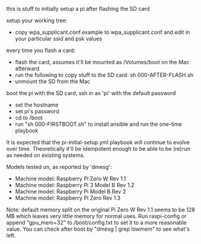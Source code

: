 this is stuff to initially setup a pi after flashing the SD card

setup your working tree:
 - copy wpa_supplicant.conf.example to wpa_supplicant.conf and
    edit in your particular ssid and psk values

every time you flash a card:
 - flash the card, assumes it'll be mounted as /Volumes/boot on the Mac afterward
 - run the following to copy stuff to the SD card:
    sh 000-AFTER-FLASH.sh
 - unmount the SD from the Mac

boot the pi with the SD card, ssh in as 'pi' with the default password
 - set the hostname
 - set pi's password
 - cd to /boot
 - run "sh 000-FIRSTBOOT.sh" to install ansible and run the one-time playbook

It is expected that the pi-initial-setup.yml playbook will continue to
evolve over time.  Theoretically it'll be idempotent enough to be able
to be (re)run as needed on existing systems.

Models tested on, as reported by 'dmesg':

 * Machine model: Raspberry Pi Zero W Rev 1.1
 * Machine model: Raspberry Pi 3 Model B Rev 1.2
 * Machine model: Raspberry Pi Model B Rev 2
 * Machine model: Raspberry Pi Zero Rev 1.3
 
Note: default memory split on the original Pi Zero W Rev 1.1 seems to be
128 MB which leaves very little memory for normal uses.  Run raspi-config
or append "gpu_mem=32" to /boot/config.txt to set it to a more reasonable
value.   You can check after boot by "dmesg | grep lowmem" to see what's left.

